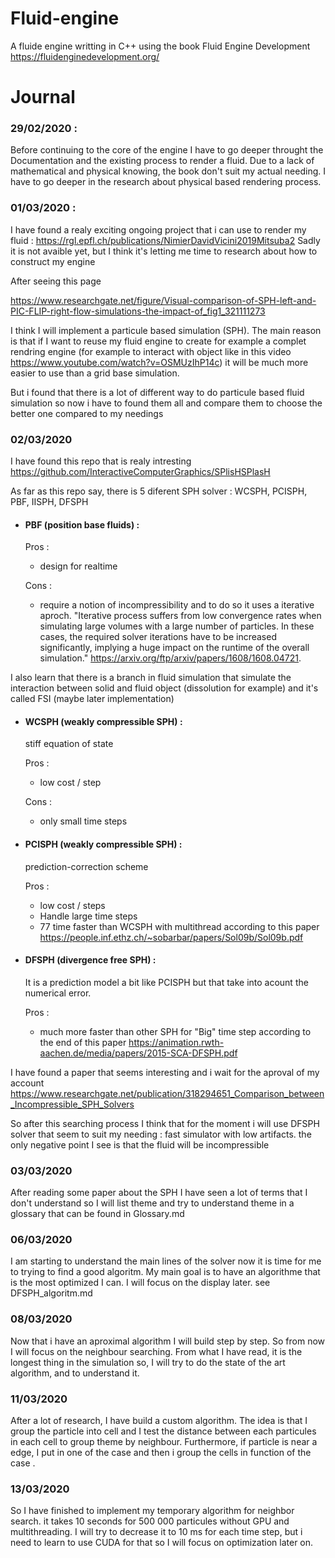 # Fluid-engine

A fluide engine writting in C++ using the book Fluid Engine Development
https://fluidenginedevelopment.org/

# Journal

### 29/02/2020 :

Before continuing to the core of the engine I have to go deeper throught the Documentation and the existing process to render a fluid. Due to a lack of mathematical and physical knowing, the book don't suit my actual needing. I have to go deeper in the research about physical based rendering process.

### 01/03/2020 :

I have found a realy exciting ongoing project that i can use to render my fluid : https://rgl.epfl.ch/publications/NimierDavidVicini2019Mitsuba2 Sadly it is not avaible yet, but I think it's letting me time to research about how to construct my engine

After seeing this page

https://www.researchgate.net/figure/Visual-comparison-of-SPH-left-and-PIC-FLIP-right-flow-simulations-the-impact-of_fig1_321111273

I think I will implement a particule based simulation (SPH). The main reason is that if I want to reuse my fluid engine to create for example a complet rendring engine (for example to interact with object like in this video https://www.youtube.com/watch?v=OSMUzIhP14c) it will be much more easier to use than a grid base simulation.

But i found that there is a lot of different way to do particule based fluid simulation so now i have to found them all and compare them to choose the better one compared to my needings

### 02/03/2020

I have found this repo that is realy intresting
https://github.com/InteractiveComputerGraphics/SPlisHSPlasH

As far as this repo say, there is 5 diferent SPH solver : WCSPH, PCISPH, PBF, IISPH, DFSPH

- #### PBF (position base fluids) : 
	
	Pros : 
		
	-	design for realtime
	
	Cons :
		
	-	require  a  notion  of  incompressibility and to do so it uses a iterative aproch. "Iterative process suffers from low convergence rates when simulating large volumes with a large number of particles. In these cases, the required solver iterations have to be increased significantly, implying a huge impact on the runtime of the overall simulation." https://arxiv.org/ftp/arxiv/papers/1608/1608.04721.
	
	
I also learn that there is a branch in fluid simulation that simulate the interaction between solid and fluid object (dissolution for example) and it's called FSI (maybe later implementation)

- #### WCSPH (weakly compressible SPH) : 
	stiff equation of state
	
	Pros : 
		
	-	low cost / step
	
	Cons :
		
	-	only small time steps
	
- #### PCISPH (weakly compressible SPH) : 
	prediction-correction scheme
	
	Pros : 
		
	-	low cost / steps
	-	Handle large time steps
	-	77 time faster than WCSPH with multithread according to this paper https://people.inf.ethz.ch/~sobarbar/papers/Sol09b/Sol09b.pdf
	
- #### DFSPH (divergence free SPH) : 
	It is a prediction model a bit like PCISPH but that take into acount the numerical error.
	
	Pros : 
		
	-	much more faster than other SPH for "Big" time step according to the end of this paper https://animation.rwth-aachen.de/media/papers/2015-SCA-DFSPH.pdf

I have found a paper that seems interesting and i wait for the aproval of my account
 https://www.researchgate.net/publication/318294651_Comparison_between_Incompressible_SPH_Solvers

So after this searching process I think that for the moment i will use DFSPH solver that seem to suit my needing : fast simulator with low artifacts. the only negative point I see is that the fluid will be incompressible

### 03/03/2020

After reading some paper about the SPH I have seen a lot of terms that I don't understand so I will list theme and try to understand theme in a glossary that can be found in Glossary.md

### 06/03/2020

I am starting to understand the main lines of the solver now it is time for me to trying to find a good algoritm. My main goal is to have an algorithme that is the most optimized I can. I will focus on the display later. see DFSPH_algoritm.md

### 08/03/2020

Now that i have an aproximal algorithm I will build step by step. So from now I will focus on the neighbour searching.
From what I have read, it is the longest thing in the simulation so, I will try to do the state of the art algorithm, and to understand it.

### 11/03/2020

After a lot of research, I have build a custom algorithm. The idea is that I group the particle into cell and I test the distance between each particules in each cell to group theme by neighbour. Furthermore, if particle is near a edge, I put in one of the case and then i group the cells in function of the case .


### 13/03/2020

So I have finished to implement my temporary algorithm for neighbor search. it takes 10 seconds for 500 000 particules without GPU and multithreading. I will try to decrease it to 10 ms for each time step, but i need to learn to use CUDA for that so I will focus on optimization later on.
